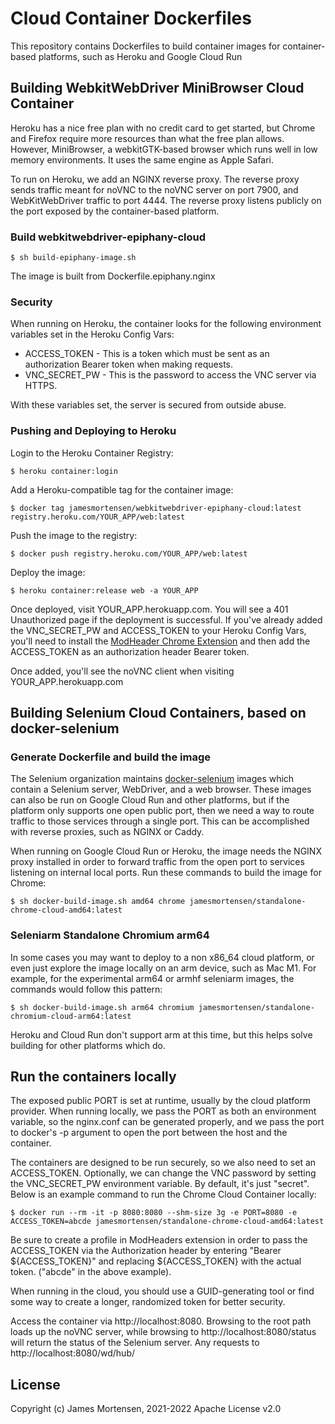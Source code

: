 # Cloud Container Dockerfiles

This repository contains Dockerfiles to build container images for container-based platforms, such as Heroku and Google Cloud Run

## Building WebkitWebDriver MiniBrowser Cloud Container

Heroku has a nice free plan with no credit card to get started, but Chrome and Firefox require more resources than what the free plan allows. However, MiniBrowser, a webkitGTK-based browser which runs well in low memory environments. It uses the same engine as Apple Safari.

To run on Heroku, we add an NGINX reverse proxy. The reverse proxy sends traffic meant for noVNC to the noVNC server on port 7900, and WebKitWebDriver traffic to port 4444.  The reverse proxy listens publicly on the port exposed by the container-based platform.

### Build webkitwebdriver-epiphany-cloud

```
$ sh build-epiphany-image.sh
```

The image is built from Dockerfile.epiphany.nginx


### Security

When running on Heroku, the container looks for the following environment variables set in the Heroku Config Vars:

- ACCESS_TOKEN - This is a token which must be sent as an authorization Bearer token when making requests.
- VNC_SECRET_PW - This is the password to access the VNC server via HTTPS.

With these variables set, the server is secured from outside abuse.

### Pushing and Deploying to Heroku

Login to the Heroku Container Registry:

```
$ heroku container:login
```

Add a Heroku-compatible tag for the container image:

```
$ docker tag jamesmortensen/webkitwebdriver-epiphany-cloud:latest registry.heroku.com/YOUR_APP/web:latest
```

Push the image to the registry:

```
$ docker push registry.heroku.com/YOUR_APP/web:latest
```

Deploy the image:

```
$ heroku container:release web -a YOUR_APP
```

Once deployed, visit YOUR_APP.herokuapp.com. You will see a 401 Unauthorized page if the deployment is successful. If you've already added the VNC_SECRET_PW and ACCESS_TOKEN to your Heroku Config Vars, you'll need to install the [ModHeader Chrome Extension](https://chrome.google.com/webstore/detail/modheader/idgpnmonknjnojddfkpgkljpfnnfcklj?hl=en) and then add the ACCESS_TOKEN as an authorization header Bearer token.

Once added, you'll see the noVNC client when visiting YOUR_APP.herokuapp.com

## Building Selenium Cloud Containers, based on docker-selenium

### Generate Dockerfile and build the image

The Selenium organization maintains [docker-selenium](https://github.com/SeleniumHQ/docker-selenium) images which contain a Selenium server, WebDriver, and a web browser. These images can also be run on Google Cloud Run and other platforms, but if the platform only supports one open public port, then we need a way to route traffic to those services through a single port. This can be accomplished with reverse proxies, such as NGINX or Caddy.

When running on Google Cloud Run or Heroku, the image needs the NGINX proxy installed in order to forward traffic from the open port to services listening on internal local ports. Run these commands to build the image for Chrome:

```
$ sh docker-build-image.sh amd64 chrome jamesmortensen/standalone-chrome-cloud-amd64:latest
```


### Seleniarm Standalone Chromium arm64

In some cases you may want to deploy to a non x86_64 cloud platform, or even just explore the image locally on an arm device, such as Mac M1. For example, for the experimental arm64 or armhf seleniarm images, the commands would follow this pattern:

```
$ sh docker-build-image.sh arm64 chromium jamesmortensen/standalone-chromium-cloud-arm64:latest
```

Heroku and Cloud Run don't support arm at this time, but this helps solve building for other platforms which do.

## Run the containers locally

The exposed public PORT is set at runtime, usually by the cloud platform provider. When running locally, we pass the PORT as both an environment variable, so the nginx.conf can be generated properly, and we pass the port to docker's -p argument to open the port between the host and the container. 

The containers are designed to be run securely, so we also need to set an ACCESS_TOKEN. Optionally, we can change the VNC password by setting the VNC_SECRET_PW environment variable. By default, it's just "secret". Below is an example command to run the Chrome Cloud Container locally:

```
$ docker run --rm -it -p 8080:8080 --shm-size 3g -e PORT=8080 -e ACCESS_TOKEN=abcde jamesmortensen/standalone-chrome-cloud-amd64:latest
```

Be sure to create a profile in ModHeaders extension in order to pass the ACCESS_TOKEN via the Authorization header by entering "Bearer ${ACCESS_TOKEN}" and replacing ${ACCESS_TOKEN} with the actual token. ("abcde" in the above example).

When running in the cloud, you should use a GUID-generating tool or find some way to create a longer, randomized token for better security.

Access the container via http://localhost:8080. Browsing to the root path loads up the noVNC server, while browsing to http://localhost:8080/status will return the status of the Selenium server. Any requests to http://localhost:8080/wd/hub/


## License

Copyright (c) James Mortensen, 2021-2022 Apache License v2.0

